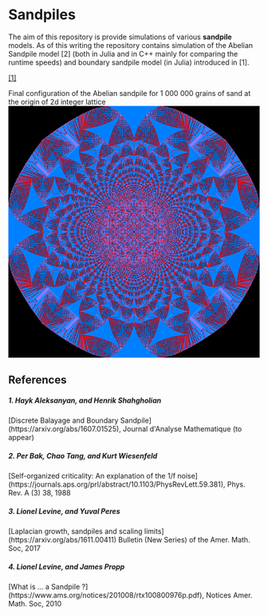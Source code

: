 # Sandpiles

The aim of this repository is provide simulations of various **sandpile** models.
As of this writing the repository contains simulation of the Abelian Sandpile model [2] (both in Julia and in C++ mainly for comparing the runtime speeds) and boundary sandpile model (in Julia) introduced in [1].

<a href="#ref-AS">[1]</a>


Final configuration of the Abelian sandpile for 1 000 000 grains of sand at the origin of 2d integer lattice
![Abelian Sandpile with 1 million grains of sand](https://github.com/hayk314/Sandpiles/blob/master/C%2B%2B/AbelSand/Debug/Abel1000000.png)


## References

<h5 id="ref-AS">1. Hayk Aleksanyan, and Henrik Shahgholian</h5> 
[Discrete Balayage and Boundary Sandpile](https://arxiv.org/abs/1607.01525), Journal d'Analyse Mathematique (to appear) 

<h5 id="ref-BTW">2. Per Bak, Chao Tang, and Kurt Wiesenfeld</h5>
[Self-organized criticality: An explanation of the 1/f noise](https://journals.aps.org/prl/abstract/10.1103/PhysRevLett.59.381), Phys. Rev. A (3) 38, 1988

<h5 id="ref-LPer">3. Lionel Levine, and Yuval Peres</h5>
[Laplacian growth, sandpiles and scaling limits](https://arxiv.org/abs/1611.00411) Bulletin (New Series) of the Amer. Math. Soc, 2017

<h5 id="ref-LProp">4. Lionel Levine, and James Propp</h5>
[What is ... a Sandpile ?](https://www.ams.org/notices/201008/rtx100800976p.pdf), Notices Amer. Math. Soc, 2010


